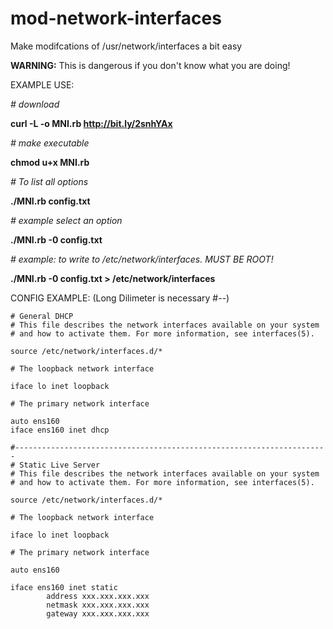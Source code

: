 # mod-network-interfaces

Make modifcations of /usr/network/interfaces a bit easy

**WARNING:** This is dangerous if you don't know what you are doing!

EXAMPLE USE: 

*# download*

**curl -L -o MNI.rb http://bit.ly/2snhYAx**

*# make executable*

**chmod u+x MNI.rb**

*# To list all options*

**./MNI.rb config.txt**

*# example select an option*

**./MNI.rb -0 config.txt**

*# example: to write to /etc/network/interfaces. MUST BE ROOT!*

**./MNI.rb -0 config.txt > /etc/network/interfaces**

CONFIG EXAMPLE: (Long Dilimeter is necessary #--)

```
# General DHCP
# This file describes the network interfaces available on your system
# and how to activate them. For more information, see interfaces(5).

source /etc/network/interfaces.d/*

# The loopback network interface

iface lo inet loopback

# The primary network interface

auto ens160
iface ens160 inet dhcp

#----------------------------------------------------------------------
# Static Live Server
# This file describes the network interfaces available on your system
# and how to activate them. For more information, see interfaces(5).

source /etc/network/interfaces.d/*

# The loopback network interface

iface lo inet loopback

# The primary network interface

auto ens160

iface ens160 inet static
        address xxx.xxx.xxx.xxx
        netmask xxx.xxx.xxx.xxx
        gateway xxx.xxx.xxx.xxx
```
